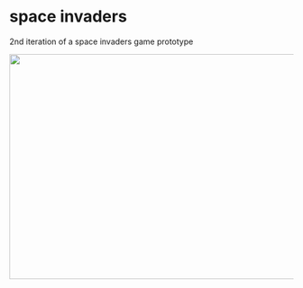 # space invaders
2nd iteration of a space invaders game prototype

<img src="https://github.com/blakeb211/space-invaders/screenshots/space_invaders_screenshot.jpeg" height="400" width="600">
